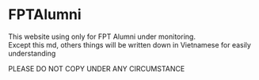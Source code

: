 # FPTAlumni

This website using only for FPT Alumni under monitoring.<br />
Except this md, others things will be written down in Vietnamese for easily understanding

PLEASE DO NOT COPY UNDER ANY CIRCUMSTANCE
